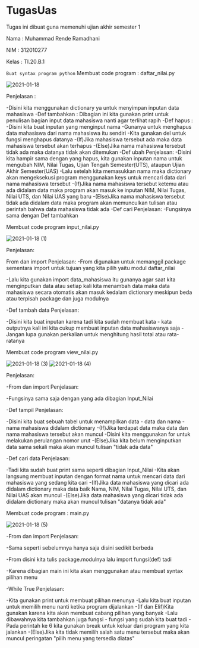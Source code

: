 # TugasUas
Tugas ini dibuat guna memenuhi ujian akhir semester 1

Nama		: Muhammad Rende Ramadhani

NIM		: 312010277

Kelas		: TI.20.B.1

`Buat syntax program python`
Membuat code program : daftar_nilai.py

![2021-01-18](https://user-images.githubusercontent.com/73051103/104926369-a4557400-59d2-11eb-86af-41a4b8a6db62.png)

Penjelasan :

-Disini kita menggunakan dictionary ya untuk menyimpan inputan data mahasiswa
-Def tambahkan : Dibagian ini kita gunakan print untuk penulisan bagian input data mahasiswa nanti agar terlihat rapih
-Def hapus :
-Disini kita buat inputan yang menginput nama
       -Gunanya untuk menghapus data mahasiswa dari nama mahasiswa itu sendiri
       -Kita gunakan del untuk fungsi menghapus datanya
       -(If)Jika mahasiswa tersebut ada maka data mahasiswa tersebut akan terhapus
       -(Else)Jika nama mahasiswa tersebut tidak ada maka datanya tidak akan ditemukan
-Def ubah
Penjelasan:
     -Disini kita hampir sama dengan yang hapus, kita gunakan inputan nama untuk mengubah NIM, Nilai                      Tugas, Ujian Tengah Semester(UTS), ataupun Ujian Akhir Semester(UAS)
    -Lalu setelah kita memasukkan nama maka dictionary akan mengeksekusi program menggunakan keys untuk mencari data dari nama mahasiswa tersebut
    -(If)Jika nama mahasiswa tersebut ketemu atau ada didalam data maka program akan masuk ke inputan NIM, Nilai Tugas, Nilai UTS, dan Nilai UAS yang baru
    -(Else)Jika nama mahasiswa tersebut tidak ada didalam data maka program akan memunculkan tulisan atau perintah bahwa data mahasiswa tidak ada
-Def cari
Penjelasan:
     -Fungsinya sama dengan Def tambahkan

Membuat code program input_nilai.py

![2021-01-18 (1)](https://user-images.githubusercontent.com/73051103/104926825-33fb2280-59d3-11eb-8e49-9bfe4d41c9d3.png)

Penjelasan:

From dan import
Penjelasan:
-From digunakan untuk memanggil package sementara import untuk tujuan yang kita pilih yaitu modul daftar_nilai

-Lalu kita gunakan import data_mahasiswa itu gunanya agar saat kita menginputkan data atau setiap kali kita menambah data maka data mahasiswa secara otomatis akan masuk kedalam dictionary meskipun beda atau terpisah package dan juga modulnya

-Def tambah data
Penjelasan:

-Disini kita buat inputan karena tadi kita sudah membuat kata - kata outputnya kali ini kita cukup membuat inputan data mahasiswanya saja
-Jangan lupa gunakan perkalian untuk menghitung hasil total atau rata- ratanya

Membuat code program view_nilai.py

![2021-01-18 (3)](https://user-images.githubusercontent.com/73051103/104926969-69a00b80-59d3-11eb-9d5a-c9a7566ce730.png)
![2021-01-18 (4)](https://user-images.githubusercontent.com/73051103/104927028-83d9e980-59d3-11eb-8cf6-9fa97c736cdb.png)

Penjelasan:

-From dan import
Penjelasan:

-Fungsinya sama saja dengan yang ada dibagian Input_Nilai

-Def tampil
Penjelasan:

-Disini kita buat sebuah tabel untuk menampilkan data - data dan nama - nama mahasiswa didalam dictionary
-(If)Jika terdapat data maka data dan nama mahasiswa tersebut akan muncul
-Disini kita menggunakan for untuk melakukan perulangan nomor urut
-(Else)Jika kita belum menginputkan data sama sekali maka akan muncul tulisan "tidak ada data"

-Def cari data
Penjelasan:

-Tadi kita sudah buat print sama seperti dibagian Input_Nilai
-Kita akan langsung membuat inputan dengan format nama untuk mencari data dari mahasiswa yang sedang kita cari
-(If)Jika data mahasiswa yang dicari ada didalam dictionary maka data baik Nama, NIM, Nilai Tugas, Nilai UTS, dan Nilai UAS akan muncul
-(Else)Jika data mahasiswa yang dicari tidak ada didalam dictionary maka akan muncul tulisan "datanya tidak ada"

Membuat code program : main.py

![2021-01-18 (5)](https://user-images.githubusercontent.com/73051103/104928039-bcc68e00-59d4-11eb-840f-a080a9c10bdc.png)

-From dan import
Penjelasan:

-Sama seperti sebelumnya hanya saja disini sedikit berbeda

-From disini kita tulis package.modulnya lalu import fungsi(def) tadi

-Karena dibagian main ini kita akan menggunakan atau membuat syntax pilihan menu

-While True
Penjelasan:

-Kita gunakan print untuk membuat pilihan menunya
-Lalu kita buat inputan untuk memilih menu nanti ketika program dijalankan
-(If dan Elif)Kita gunakan karena kita akan membuat cabang pilihan yang banyak
-Lalu dibawahnya kita tambahkan juga fungsi - fungsi yang sudah kita buat tadi
-Pada perintah ke 6 kita gunakan break untuk keluar dari program yang kita jalankan
-(Else)Jika kita tidak memilih salah satu menu tersebut maka akan muncul peringatan "pilih menu yang tersedia diatas"



